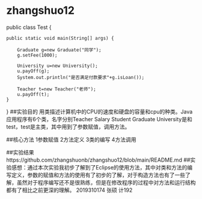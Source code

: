 # zhangshuo12

public class Test {
	
	public static void main(String[] args) {  
        
        Graduate g=new Graduate("同学");       
        g.setFee(1000);                       
          
        University u=new University();         
        u.payOff(g);                         
        System.out.println("是否满足付款要求"+g.isLoan());  
          
        Teacher t=new Teacher("老师");  
        u.payOff(t);             
    }  
 
}
 ##实验目的 用类描述计算机中的CPU的速度和硬盘的容量和cpu的种类。Java应用程序有6个类，名字分别Teacher Salary Student Graduate University是和test，test是主类，其中用到了参数赋值，调用方法。 
 
 ##核心方法 1参数赋值 2方法定义 3类的编写 4方法调用 
 
 ##实验结果https://github.com/zhangshuonb/zhangshuo12/blob/main/README.md
 ##实验感想：通过本次实验我初步了解到了Eclipse的使用方法，其中对类和方法的编写定义，参数的赋值和方法的使用有了初步的了解，对于构造方法也有了一些了解，虽然对于程序编写还不是很熟练，但是在修改程序的过程中对方法和运行结构都有了相比之前更深的理解。
2019310174 张硕 计192
